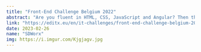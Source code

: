 ```yaml
---
title: "Front-End Challenge Belgium 2022"
abstract: "Are you fluent in HTML, CSS, JavaScript and Angular? Then this challenge is for you! Sign-up for the SD Worx Front-End challenge."
link: "https://editx.eu/en/it-challenges/front-end-challenge-belgium-2022-sd-worx"
date: 2023-02-26
name: "SDWorx"
img: https://i.imgur.com/Kjgjagv.jpg
---
```

